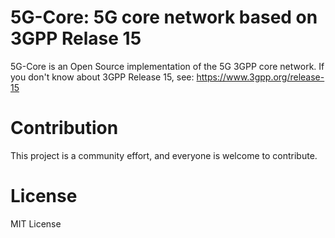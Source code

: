 # 5G-Core: 5G core network based on 3GPP Relase 15

5G-Core is an Open Source implementation of the 5G 3GPP core network.
If you don't know about 3GPP Release 15, see: https://www.3gpp.org/release-15

# Contribution
This project is a community effort, and everyone is welcome to contribute.

# License
MIT License
